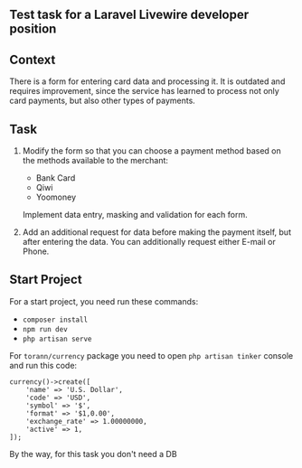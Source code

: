 ## Test task for a Laravel Livewire developer position

## Context

There is a form for entering card data and processing it. It is outdated and requires improvement, since the service has learned to process not only card payments, but also other types of payments.

## Task

1. Modify the form so that you can choose a payment method based on the methods available to the merchant:
    - Bank Card
    - Qiwi
    - Yoomoney
    
    Implement data entry, masking and validation for each form.

2. Add an additional request for data before making the payment itself, but after entering the data. You can additionally request either E-mail or Phone.

## Start Project

For a start project, you need run these commands:

- `composer install`
- `npm run dev`
- `php artisan serve`

For `torann/currency` package you need to open `php artisan tinker` console and run this code:

``` 
currency()->create([
    'name' => 'U.S. Dollar',
    'code' => 'USD',
    'symbol' => '$',
    'format' => '$1,0.00',
    'exchange_rate' => 1.00000000,
    'active' => 1,
]);
```

By the way, for this task you don't need a DB